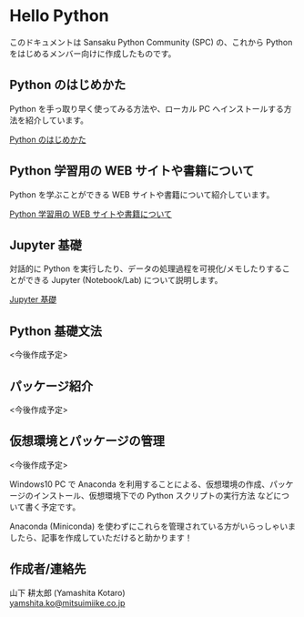 # Hello Python  

このドキュメントは Sansaku Python Community (SPC) の、これから Python をはじめるメンバー向けに作成したものです。  

## Python のはじめかた  

Python を手っ取り早く使ってみる方法や、ローカル PC へインストールする方法を紹介しています。  

[Python のはじめかた](./Pythonのはじめかた/Pythonのはじめかた.md)  

## Python 学習用の WEB サイトや書籍について  

Python を学ぶことができる WEB サイトや書籍について紹介しています。  

[Python 学習用の WEB サイトや書籍について](./Python学習用のWEBサイトや書籍について/Python学習用のWEBサイトや書籍について.md)  

## Jupyter 基礎  

対話的に Python を実行したり、データの処理過程を可視化/メモしたりすることができる Jupyter (Notebook/Lab) について説明します。

[Jupyter 基礎](./Jupyter基礎/Jupyter基礎.ipynb)

## Python 基礎文法  

<今後作成予定>  

## パッケージ紹介  

<今後作成予定>  

## 仮想環境とパッケージの管理  

<今後作成予定>  

Windows10 PC で Anaconda を利用することによる、仮想環境の作成、パッケージのインストール、仮想環境下での Python スクリプトの実行方法 などについて書く予定です。  

Anaconda (Miniconda) を使わずにこれらを管理されている方がいらっしゃいましたら、記事を作成していただけると助かります！  

## 作成者/連絡先  

山下 耕太郎 (Yamashita Kotaro)  
[yamshita.ko@mitsuimiike.co.jp](yamashita.ko@mitsuimiike.co.jp)
